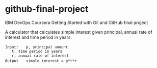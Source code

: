 # github-final-project
IBM DevOps Coursera Getting Started with Git and GitHub final project

A calculator that calculates simple interest given principal, annual rate of interest and time period in years.

`Input:`
`   p, principal amount`   
`   t, time period in years`   
`   r, annual rate of interest`   
`Output`
`   simple interest = p*t*r`
